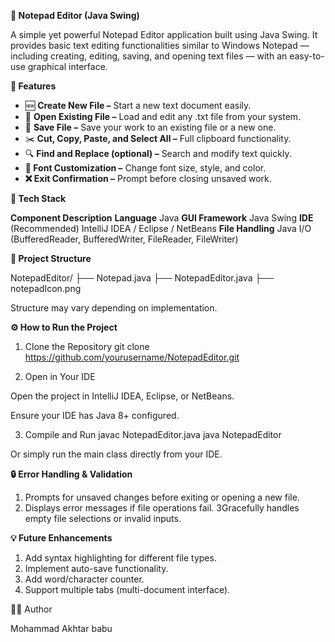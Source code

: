 **📝 Notepad Editor (Java Swing)**

A simple yet powerful Notepad Editor application built using Java Swing.
It provides basic text editing functionalities similar to Windows Notepad — including creating, editing, saving, and opening text files — with an easy-to-use graphical interface.

**🚀 Features**

* 🆕 **Create New File –** Start a new text document easily.
* 📂 **Open Existing File –** Load and edit any .txt file from your system.
* 💾 **Save File –** Save your work to an existing file or a new one.
* ✂️ **Cut, Copy, Paste, and Select All –** Full clipboard functionality.
* 🔍 **Find and Replace (optional) –** Search and modify text quickly.
* **🎨 Font Customization –** Change font size, style, and color.
* **❌ Exit Confirmation –** Prompt before closing unsaved work.

**🧰 Tech Stack**

**Component	   Description**
**Language**	    Java
**GUI Framework**	Java Swing
**IDE** (Recommended)	IntelliJ IDEA / Eclipse / NetBeans
**File Handling**	Java I/O (BufferedReader, BufferedWriter, FileReader, FileWriter)

**📁 Project Structure**

NotepadEditor/
    ├── Notepad.java 
    ├── NotepadEditor.java
    ├── notepadIcon.png

Structure may vary depending on implementation.

**⚙️ How to Run the Project**

1. Clone the Repository
   git clone https://github.com/yourusername/NotepadEditor.git

2. Open in Your IDE

Open the project in IntelliJ IDEA, Eclipse, or NetBeans.

Ensure your IDE has Java 8+ configured.

3. Compile and Run
   javac NotepadEditor.java
   java NotepadEditor


Or simply run the main class directly from your IDE.

**🔒 Error Handling & Validation**

1. Prompts for unsaved changes before exiting or opening a new file.
2. Displays error messages if file operations fail.
3Gracefully handles empty file selections or invalid inputs.

**💡 Future Enhancements**

1. Add syntax highlighting for different file types.
2. Implement auto-save functionality.
3. Add word/character counter.
4. Support multiple tabs (multi-document interface).

👨‍💻 Author

Mohammad Akhtar babu
